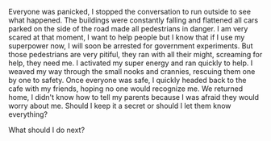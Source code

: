 Everyone was panicked, I stopped the conversation to run outside to see what happened. The buildings were constantly falling and flattened all cars parked on the side of the road made all pedestrians in danger. I am very scared at that moment, I want to help people but I know that if I use my superpower now, I will soon be arrested for government experiments. But those pedestrians are very pitiful, they ran with all their might, screaming for help, they need me. I activated my super energy and ran quickly to help. I weaved my way through the small nooks and crannies, rescuing them one by one to safety. Once everyone was safe, I quickly headed back to the cafe with my friends, hoping no one would recognize me. We returned home, I didn't know how to tell my parents because I was afraid they would worry about me. Should I keep it a secret or should I let them know everything?

What should I do next?